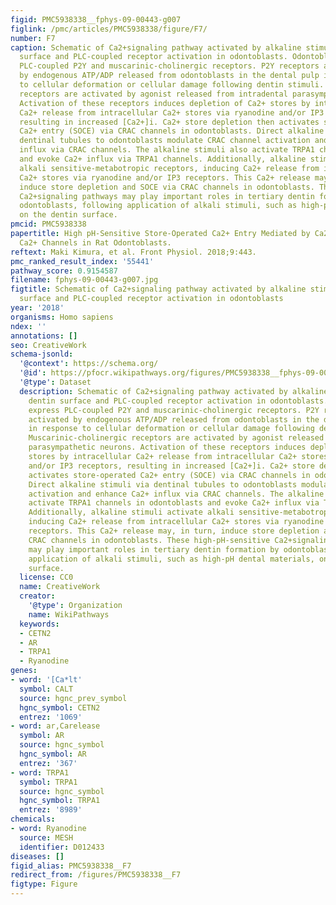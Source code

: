 ```yaml
---
figid: PMC5938338__fphys-09-00443-g007
figlink: /pmc/articles/PMC5938338/figure/F7/
number: F7
caption: Schematic of Ca2+signaling pathway activated by alkaline stimuli to dentin
  surface and PLC-coupled receptor activation in odontoblasts. Odontoblasts express
  PLC-coupled P2Y and muscarinic-cholinergic receptors. P2Y receptors are activated
  by endogenous ATP/ADP released from odontoblasts in the dental pulp in response
  to cellular deformation or cellular damage following dentin stimuli. Muscarinic-cholinergic
  receptors are activated by agonist released from intradental parasympathetic neurons.
  Activation of these receptors induces depletion of Ca2+ stores by intracellular
  Ca2+ release from intracellular Ca2+ stores via ryanodine and/or IP3 receptors,
  resulting in increased [Ca2+]i. Ca2+ store depletion then activates store-operated
  Ca2+ entry (SOCE) via CRAC channels in odontoblasts. Direct alkaline stimuli via
  dentinal tubules to odontoblasts modulate CRAC channel activation and enhance Ca2+
  influx via CRAC channels. The alkaline stimuli also activate TRPA1 channels in odontoblasts
  and evoke Ca2+ influx via TRPA1 channels. Additionally, alkaline stimuli activate
  alkali sensitive-metabotropic receptors, inducing Ca2+ release from intracellular
  Ca2+ stores via ryanodine and/or IP3 receptors. This Ca2+ release may, in turn,
  induce store depletion and SOCE via CRAC channels in odontoblasts. These high-pH-sensitive
  Ca2+signaling pathways may play important roles in tertiary dentin formation by
  odontoblasts, following application of alkali stimuli, such as high-pH dental materials,
  on the dentin surface.
pmcid: PMC5938338
papertitle: High pH-Sensitive Store-Operated Ca2+ Entry Mediated by Ca2+ Release-Activated
  Ca2+ Channels in Rat Odontoblasts.
reftext: Maki Kimura, et al. Front Physiol. 2018;9:443.
pmc_ranked_result_index: '55441'
pathway_score: 0.9154587
filename: fphys-09-00443-g007.jpg
figtitle: Schematic of Ca2+signaling pathway activated by alkaline stimuli to dentin
  surface and PLC-coupled receptor activation in odontoblasts
year: '2018'
organisms: Homo sapiens
ndex: ''
annotations: []
seo: CreativeWork
schema-jsonld:
  '@context': https://schema.org/
  '@id': https://pfocr.wikipathways.org/figures/PMC5938338__fphys-09-00443-g007.html
  '@type': Dataset
  description: Schematic of Ca2+signaling pathway activated by alkaline stimuli to
    dentin surface and PLC-coupled receptor activation in odontoblasts. Odontoblasts
    express PLC-coupled P2Y and muscarinic-cholinergic receptors. P2Y receptors are
    activated by endogenous ATP/ADP released from odontoblasts in the dental pulp
    in response to cellular deformation or cellular damage following dentin stimuli.
    Muscarinic-cholinergic receptors are activated by agonist released from intradental
    parasympathetic neurons. Activation of these receptors induces depletion of Ca2+
    stores by intracellular Ca2+ release from intracellular Ca2+ stores via ryanodine
    and/or IP3 receptors, resulting in increased [Ca2+]i. Ca2+ store depletion then
    activates store-operated Ca2+ entry (SOCE) via CRAC channels in odontoblasts.
    Direct alkaline stimuli via dentinal tubules to odontoblasts modulate CRAC channel
    activation and enhance Ca2+ influx via CRAC channels. The alkaline stimuli also
    activate TRPA1 channels in odontoblasts and evoke Ca2+ influx via TRPA1 channels.
    Additionally, alkaline stimuli activate alkali sensitive-metabotropic receptors,
    inducing Ca2+ release from intracellular Ca2+ stores via ryanodine and/or IP3
    receptors. This Ca2+ release may, in turn, induce store depletion and SOCE via
    CRAC channels in odontoblasts. These high-pH-sensitive Ca2+signaling pathways
    may play important roles in tertiary dentin formation by odontoblasts, following
    application of alkali stimuli, such as high-pH dental materials, on the dentin
    surface.
  license: CC0
  name: CreativeWork
  creator:
    '@type': Organization
    name: WikiPathways
  keywords:
  - CETN2
  - AR
  - TRPA1
  - Ryanodine
genes:
- word: '[Ca*lt'
  symbol: CALT
  source: hgnc_prev_symbol
  hgnc_symbol: CETN2
  entrez: '1069'
- word: ar,Carelease
  symbol: AR
  source: hgnc_symbol
  hgnc_symbol: AR
  entrez: '367'
- word: TRPA1
  symbol: TRPA1
  source: hgnc_symbol
  hgnc_symbol: TRPA1
  entrez: '8989'
chemicals:
- word: Ryanodine
  source: MESH
  identifier: D012433
diseases: []
figid_alias: PMC5938338__F7
redirect_from: /figures/PMC5938338__F7
figtype: Figure
---
```

